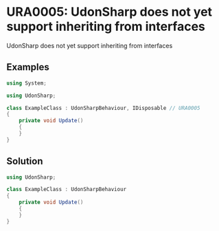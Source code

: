# URA0005: UdonSharp does not yet support inheriting from interfaces

UdonSharp does not yet support inheriting from interfaces

## Examples

```csharp
using System;

using UdonSharp;

class ExampleClass : UdonSharpBehaviour, IDisposable // URA0005
{
    private void Update()
    {
    }
}
```

## Solution

```csharp
using UdonSharp;

class ExampleClass : UdonSharpBehaviour
{
    private void Update()
    {
    }
}
```
